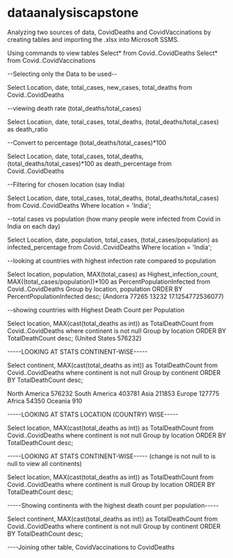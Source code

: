 # dataanalysiscapstone

Analyzing two sources of data, CovidDeaths and CovidVaccinations by creating tables
and importing the .xlsx into Microsoft SSMS.

Using commands to view tables
Select* from Covid..CovidDeaths
Select* from Covid..CovidVaccinations 

--Selecting only the Data to be used--

Select Location, date, total_cases, new_cases, total_deaths
from Covid..CovidDeaths

--viewing death rate (total_deaths/total_cases)

Select Location, date, total_cases, total_deaths, (total_deaths/total_cases) as death_ratio

--Convert to percentage  (total_deaths/total_cases)*100

Select Location, date, total_cases, total_deaths, (total_deaths/total_cases)*100 as death_percentage
from Covid..CovidDeaths

--Filtering for chosen location (say India)

Select Location, date, total_cases, total_deaths, (total_deaths/total_cases)
from Covid..CovidDeaths
Where location = 'India';

--total cases vs population (how many people were infected from Covid in India on each day)

Select Location, date, population, total_cases, (total_cases/population) as infected_percentage
from Covid..CovidDeaths
Where location = 'India';

--looking at countries with highest infection rate compared to population

Select location, population, MAX(total_cases) as Highest_infection_count, MAX((total_cases/population))*100 as PercentPopulationInfected
from Covid..CovidDeaths
Group by location, population
ORDER BY PercentPopulationInfected desc;
(Andorra	77265	13232	17.1254772536077)

--showing countries with Highest Death Count per Population

Select location, MAX(cast(total_deaths as int)) as TotalDeathCount
from Covid..CovidDeaths
where continent is not null
Group by location
ORDER BY TotalDeathCount desc;
(United States	576232)

-----LOOKING AT STATS CONTINENT-WISE-----

Select continent, MAX(cast(total_deaths as int)) as TotalDeathCount
from Covid..CovidDeaths
where continent is not null
Group by continent
ORDER BY TotalDeathCount desc;

North America	576232
South America	403781
Asia	211853
Europe	127775
Africa	54350
Oceania	910

-----LOOKING AT STATS LOCATION (COUNTRY) WISE-----

Select location, MAX(cast(total_deaths as int)) as TotalDeathCount
from Covid..CovidDeaths
where continent is not null
Group by location
ORDER BY TotalDeathCount desc;


-----LOOKING AT STATS CONTINENT-WISE-----  (change is not null to is null to view all continents)

Select location, MAX(cast(total_deaths as int)) as TotalDeathCount
from Covid..CovidDeaths
where continent is null
Group by location
ORDER BY TotalDeathCount desc;

-----Showing continents with the highest death count per population-----

Select continent, MAX(cast(total_deaths as int)) as TotalDeathCount
from Covid..CovidDeaths
where continent is not null
Group by continent
ORDER BY TotalDeathCount desc;

----Joining other table, CovidVaccinations to CovidDeaths




